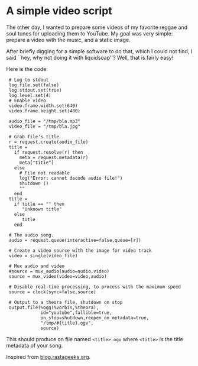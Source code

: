 A simple video script
=====================
The other day, I wanted to prepare some videos of my favorite reggae and soul 
tunes for uploading them to YouTube.
My goal was very simple: prepare a video with the music,
and a static image.

After briefly digging for a simple software to do that,
which I could not find, I said ``hey, why not doing it with liquidsoap''?
Well, that is fairly easy!

Here is the code:

```liquidsoap
 # Log to stdout
 log.file.set(false)
 log.stdout.set(true)
 log.level.set(4)
 # Enable video
 video.frame.width.set(640)
 video.frame.height.set(480)

 audio_file = "/tmp/bla.mp3"
 video_file = "/tmp/bla.jpg"

 # Grab file's title
 r = request.create(audio_file)
 title = 
   if request.resolve(r) then
     meta = request.metadata(r)
     meta["title"]
   else
     # File not readable
     log("Error: cannot decode audio file!")
     shutdown () 
     ""
   end
 title = 
   if title == "" then
      "Unknown title"
   else
      title
   end

 # The audio song.
 audio = request.queue(interactive=false,queue=[r])

 # Create a video source with the image for video track
 video = single(video_file)

 # Mux audio and video
 #source = mux_audio(audio=audio,video)
 source = mux_video(video=video,audio)

 # Disable real-time processing, to process with the maximum speed
 source = clock(sync=false,source)

 # Output to a theora file, shutdown on stop
 output.file(%ogg(%vorbis,%theora),
             id="youtube",fallible=true,
             on_stop=shutdown,reopen_on_metadata=true,
             "/tmp/#{title}.ogv",
             source)
```

This should produce on file named `<title>.ogv` where `<title>` is the title
metadata of your song.

Inspired from [blog.rastageeks.org](http://blog.rastageeks.org/spip.php?article27).


